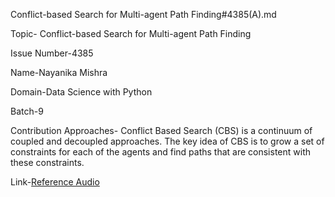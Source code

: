 Conflict-based Search for Multi-agent Path Finding#4385(A).md

Topic- Conflict-based Search for Multi-agent Path Finding

Issue Number-4385

Name-Nayanika Mishra

Domain-Data Science with Python

Batch-9

Contribution Approaches- Conflict Based Search (CBS) is a continuum of coupled and decoupled approaches. The key idea of CBS is to grow a set of constraints for each of the agents and find paths that are consistent with these constraints.

Link-[Reference Audio](https://drive.google.com/file/d/1bcuUC8NZNh5IWVnmfDAw-9M3LLLFOUZ8/view?usp=sharing)
